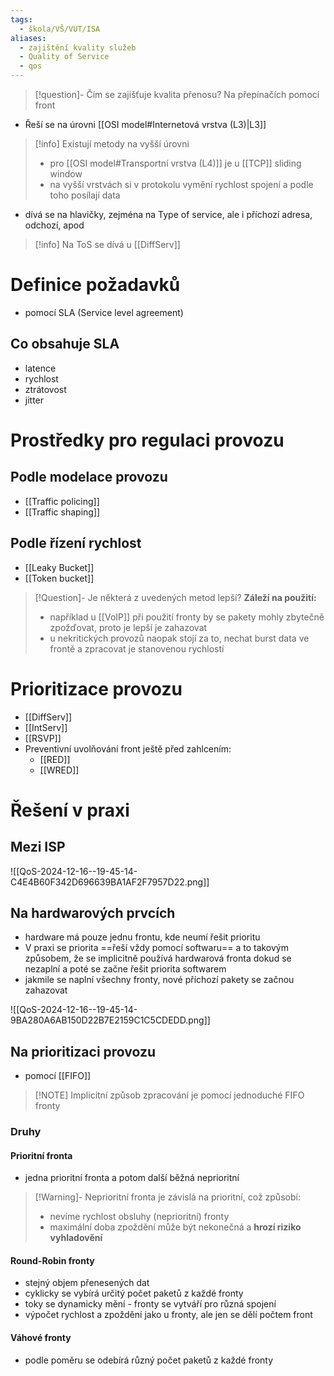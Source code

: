 ```yaml
---
tags:
  - škola/VŠ/VUT/ISA
aliases:
  - zajištění kvality služeb
  - Quality of Service
  - qos
---
```

> [!question]- Čím se zajišťuje kvalita přenosu?
> Na přepínačích pomocí front

- Řeší se na úrovni [[OSI model#Internetová vrstva (L3)|L3]]

> [!info] Existují metody na vyšší úrovni
> - pro [[OSI model#Transportní vrstva (L4)]] je u [[TCP]] sliding window
> - na vyšší vrstvách si v protokolu vymění rychlost spojení a podle toho posílají data


- dívá se na hlavičky, zejména na Type of service, ale i příchozí adresa, odchozí, apod

> [!info] Na ToS se dívá u [[DiffServ]]

# Definice požadavků
- pomocí SLA (Service level agreement)
## Co obsahuje SLA
- latence
- rychlost
- ztrátovost
- jitter
# Prostředky pro regulaci provozu

## Podle modelace provozu
- [[Traffic policing]]
- [[Traffic shaping]]

## Podle řízení rychlost
- [[Leaky Bucket]]
- [[Token bucket]]

> [!Question]- Je některá z uvedených metod lepší?
> **Záleží na použití:**
> - například u [[VoIP]] při použití fronty by se pakety mohly zbytečně zpožďovat, proto je lepší je zahazovat
> - u nekritických provozů naopak stojí za to, nechat burst data ve frontě a zpracovat je stanovenou rychlostí
# Prioritizace provozu
- [[DiffServ]]
- [[IntServ]]
- [[RSVP]]
- Preventivní uvolňování front ještě před zahlcením:
	- [[RED]]
	- [[WRED]]
# Řešení v praxi

## Mezi ISP
![[QoS-2024-12-16--19-45-14-C4E4B60F342D696639BA1AF2F7957D22.png]]

## Na hardwarových prvcích
- hardware má pouze jednu frontu, kde neumí řešit prioritu
- V praxi se priorita ==řeší vždy pomocí softwaru== a to takovým způsobem, že se implicitně používá hardwarová fronta dokud se nezaplní a poté se začne řešit priorita softwarem
- jakmile se naplní všechny fronty, nové příchozí pakety se začnou zahazovat

![[QoS-2024-12-16--19-45-14-9BA280A6AB150D22B7E2159C1C5CDEDD.png]]

## Na prioritizaci provozu
- pomocí [[FIFO]]
> [!NOTE] Implicitní způsob zpracování je pomocí jednoduché FIFO fronty

### Druhy
#### Prioritní fronta
- jedna prioritní fronta a potom další běžná neprioritní

> [!Warning]- Neprioritní fronta je závislá na prioritní, což způsobí:
> - nevíme rychlost obsluhy (neprioritní) fronty
> - maximální doba zpoždění může být nekonečná a **hrozí riziko vyhladovění**
#### Round-Robin fronty
- stejný objem přenesených dat
- cyklicky se vybírá určitý počet paketů z každé fronty
- toky se dynamicky mění - fronty se vytváří pro různá spojení
- výpočet rychlost a zpoždění jako u fronty, ale jen se dělí počtem front

#### Váhové fronty
- podle poměru se odebírá různý počet paketů z každé fronty
